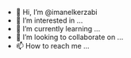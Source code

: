 - 👋 Hi, I’m @imanelkerzabi
- 👀 I’m interested in ...
- 🌱 I’m currently learning ...
- 💞️ I’m looking to collaborate on ...
- 📫 How to reach me ...

<!---
imanelkerzabi/imanelkerzabi is a ✨ special ✨ repository because its `README.md` (this file) appears on your GitHub profile.
You can click the Preview link to take a look at your changes.
--->
